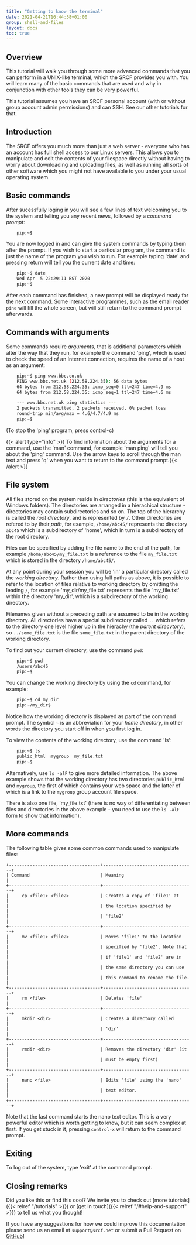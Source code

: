 ```yaml
---
title: "Getting to know the terminal"
date: 2021-04-21T16:44:58+01:00
group: shell-and-files
layout: docs
toc: true
---
```


## Overview

This tutorial will walk you through some more advanced commands that you
can perform in a UNIX-like terminal, which the SRCF provides you with.
You will learn many of the basic commands that are used and why in
conjunction with other tools they can be very powerful.

This tutorial assumes you have an SRCF personal account (with or without
group account admin permissions) and can SSH. See our
other tutorials for that.

## Introduction

The SRCF offers you much more than just a web server - everyone who has
an account has full shell access to our Linux servers. This allows you
to manipulate and edit the contents of your filespace directly without
having to worry about downloading and uploading files, as well as
running all sorts of other software which you might not have available
to you under your usual operating system.

## Basic commands

After sucessfully loging in you will see a few lines of text welcoming
you to the system and telling you any recent news, followed by a
*command prompt*:

```bash
    pip:~$
```

You are now logged in and can give the system commands by typing them
after the prompt. If you wish to start a particular program, the command
is just the name of the program you wish to run. For example typing
'date' and pressing return will tell you the current date and time:

```bash
    pip:~$ date
    Wed Apr  5 22:29:11 BST 2020
    pip:~$
```

After each command has finished, a new prompt will be displayed ready
for the next command. Some interactive programmes, such as the email
reader `pine` will fill the whole screen, but will still return to the
command prompt afterwards.

## Commands with arguments

Some commands require *arguments*, that is additional parameters which
alter the way that they run, for example the command 'ping', which is
used to check the speed of an Internet connection, requires the name of
a host as an argument:

```bash
    pip:~$ ping www.bbc.co.uk
    PING www.bbc.net.uk (212.58.224.35): 56 data bytes
    64 bytes from 212.58.224.35: icmp_seq=0 ttl=247 time=4.9 ms
    64 bytes from 212.58.224.35: icmp_seq=1 ttl=247 time=4.6 ms

    --- www.bbc.net.uk ping statistics ---
    2 packets transmitted, 2 packets received, 0% packet loss
    round-trip min/avg/max = 4.6/4.7/4.9 ms
    pip:~$
```

(To stop the 'ping' program, press control-c)

{{< alert type="info" >}}
To find information about the arguments for a command, use the 'man'
command, for example 'man ping' will tell you about the 'ping'
command. Use the arrow keys to scroll through the man text and press
'q' when you want to return to the command prompt.{{<  /alert >}}

## File system

All files stored on the system reside in *directories* (this is the
equivalent of Windows folders). The directories are arranged in a
hierachical structure - directories may contain subdirectories and so
on. The top of the hierarchy is called the *root directory*, and is
represented by `/`. Other directories are refered to by their *path*,
for example, `/home/abc45/` represents the directory `abc45` which is a
subdirectory of 'home', which in turn is a subdirectory of the root
directory.

Files can be specified by adding the file name to the end of
the path, for example `/home/abc45/my_file.txt` is a reference to the
file `my_file.txt` which is stored in the directory `/home/abc45/`.

At any point during your session you will be 'in' a particular
directory called the *working directory*. Rather than using full paths
as above, it is possible to refer to the location of files relative to
working directory by omitting the leading `/`, for example
'my\_dir/my\_file.txt' represents the file 'my\_file.txt' within the
directory 'my\_dir', which is a subdirectory of the working directory.

Filenames given without a preceding path are assumed to be in the
working directory. All directories have a special subdirectory called
`..` which refers to the directory one level higher up in the hierachy
(the *parent direcvtory*), so `../some_file.txt` is the file
`some_file.txt` in the parent directory of the working directory.

To find out your current directory, use the command `pwd`:

```bash
    pip:~$ pwd
    /users/abc45
    pip:~$
```

You can change the working directory by using the `cd` command, for
example:

```bash
    pip:~$ cd my_dir
    pip:~/my_dir$ 
```

Notice how the working directory is displayed as part of the command
prompt. The symbol `~` is an abbreviation for your *home directory*,
in other words the directory you start off in when you first log in.

To view the contents of the working directory, use the command 'ls':

```bash
    pip:~$ ls
    public_html  mygroup  my_file.txt
    pip:~$
```

Alternatively, use `ls -alF` to give more detailed information. The
above example shows that the working directory has two directories
`public_html` and `mygroup`, the first of which contains your
web space and the latter of which is a link to the `mygroup` group
account file space.

There is also one file, 'my\_file.txt' (there is no
way of differentiating between files and directories in the above
example - you need to use the `ls -alF` form to show that
information).

## More commands

The following table gives some common commands used to manipulate files:

```
+-----------------------------------+-----------------------------------+
| Command                           | Meaning                           |
+-----------------------------------+-----------------------------------+
|     cp <file1> <file2>            | Creates a copy of 'file1' at      |
|                                   | the location specified by         |
|                                   | 'file2'                           |
+-----------------------------------+-----------------------------------+
|     mv <file1> <file2>            | Moves 'file1' to the location     |
|                                   | specified by 'file2'. Note that   |
|                                   | if 'file1' and 'file2' are in     |
|                                   | the same directory you can use    |
|                                   | this command to rename the file.  |
+-----------------------------------+-----------------------------------+
|     rm <file>                     | Deletes 'file'                    |
+-----------------------------------+-----------------------------------+
|     mkdir <dir>                   | Creates a directory called        |
|                                   | 'dir'                             |
+-----------------------------------+-----------------------------------+
|     rmdir <dir>                   | Removes the directory 'dir' (it   |
|                                   | must be empty first)              |
+-----------------------------------+-----------------------------------+
|     nano <file>                   | Edits 'file' using the 'nano'     |
|                                   | text editor.                      |
+-----------------------------------+-----------------------------------+
```

Note that the last command starts the nano text editor. This is a very
powerful editor which is worth getting to know, but it can seem complex
at first. If you get stuck in it, pressing `control-x` will return to the
command prompt.

## Exiting

To log out of the system, type 'exit' at the command prompt.

## Closing remarks

Did you like this or find this cool? We invite you to check out
[more tutorials]({{< relref "/tutorials" >}})
or [get in touch]({{< relref "/#help-and-support" >}}) to tell us what you thought!

If you have any suggestions for how we could improve this documentation
please send us an email at `support@srcf.net` or submit a Pull Request
on [GitHub](https://github.com/SRCF/docs)!
